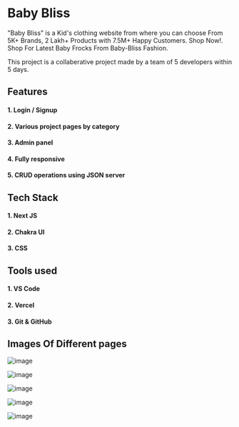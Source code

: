 
# Baby Bliss

"Baby Bliss" is a Kid's clothing website from where you can ⁦choose From 5K+ Brands, 2 Lakh+ Products with 7.5M+ Happy Customers.
Shop Now!⁩. Shop For Latest Baby Frocks From Baby-Bliss Fashion.

This project is a collaberative project made by a team of 5 developers within 5 days.

## Features

#### 1.  Login / Signup
#### 2.  Various project pages by category
#### 3.  Admin panel
#### 4.  Fully responsive
#### 5.  CRUD operations using JSON server

## Tech Stack

#### 1. Next JS
#### 2. Chakra UI
#### 3. CSS

## Tools used

#### 1. VS Code

#### 2. Vercel

#### 3. Git & GitHub



## Images Of Different pages

![image](https://user-images.githubusercontent.com/108731705/215068401-d670b38c-3e74-4c47-a2fe-bb4564f704ea.png)

![image](https://user-images.githubusercontent.com/108731705/215068525-7583b65e-dcb9-4497-afeb-558f4a484050.png)

![image](https://user-images.githubusercontent.com/108731705/215068651-cb06f270-7ca9-415f-94f4-ec15568c1b18.png)

![image](https://user-images.githubusercontent.com/108731705/215068746-bebdcc40-4cf2-4386-9c0a-ba70633f9731.png)

![image](https://user-images.githubusercontent.com/108731705/215068866-ea3a5408-1f7f-4f11-8d36-67716d34d75e.png)




